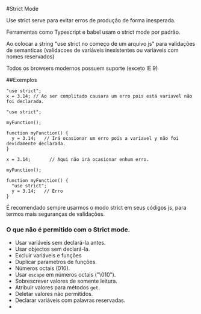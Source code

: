 #Strict Mode

Use strict serve para evitar erros de produção de forma inesperada.

Ferramentas como Typescript e babel usam o strict mode por padrão.

Ao colocar a string "use strict no começo de um arquivo js" para validações 
  de semanticas (validacoes de variáveis inexistentes ou variáveis com nomes reservados)

  Todos os browsers modernos possuem suporte (exceto IE 9)

##Exemplos 

```
"use strict";
x = 3.14; // Ao ser complitado causara um erro pois está variavel não foi declarada.

```
```
"use strict";

myFunction();

function myFunction() {
  y = 3.14;   // Irá ocasionar um erro pois a variavel y não foi devidamente declarada.
}

```
```
x = 3.14;       // Aqui não irá ocasionar enhum erro.

myFunction();

function myFunction() {
  "use strict";
  y = 3.14;   // Erro
}

```

É recomendado sempre usarmos o modo strict em seus códigos js, para termos mais seguranças de validações.

### O que não é permitido com o Strict mode.

- Usar variáveis sem declará-la antes.
- Usar objectos sem declará-la.
- Excluir variáveis e funções
- Duplicar parametros de funções.
- Números octais (010).
- Usar ``escape`` em números octais ("\010").
- Sobrescrever valores de somente leitura.
- Atribuir valores para métodos ``get``.
- Deletar valores não permitidos.
- Declarar variáveis com palavras reservadas.
- 